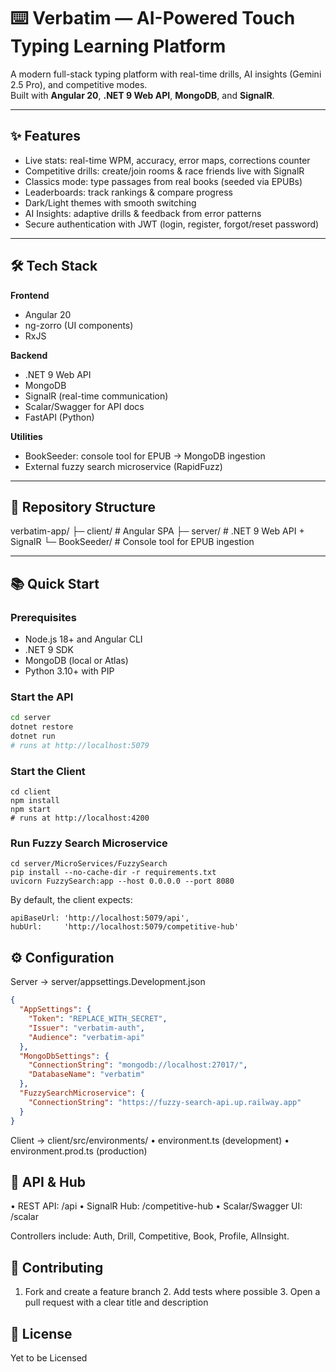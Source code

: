 # ⌨️ Verbatim — AI-Powered Touch Typing Learning Platform

A modern full-stack typing platform with real-time drills, AI insights (Gemini 2.5 Pro), and competitive modes.  
Built with **Angular 20**, **.NET 9 Web API**, **MongoDB**, and **SignalR**.

---

## ✨ Features

- Live stats: real-time WPM, accuracy, error maps, corrections counter  
- Competitive drills: create/join rooms & race friends live with SignalR  
- Classics mode: type passages from real books (seeded via EPUBs)  
- Leaderboards: track rankings & compare progress  
- Dark/Light themes with smooth switching  
- AI Insights: adaptive drills & feedback from error patterns  
- Secure authentication with JWT (login, register, forgot/reset password)  

---

## 🛠️ Tech Stack

**Frontend**  
- Angular 20  
- ng-zorro (UI components)  
- RxJS  

**Backend**  
- .NET 9 Web API  
- MongoDB  
- SignalR (real-time communication)  
- Scalar/Swagger for API docs
- FastAPI (Python)

**Utilities**  
- BookSeeder: console tool for EPUB → MongoDB ingestion  
- External fuzzy search microservice (RapidFuzz)

---

## 📂 Repository Structure
verbatim-app/
├─ client/         # Angular SPA
├─ server/         # .NET 9 Web API + SignalR
└─ BookSeeder/     # Console tool for EPUB ingestion

---

## 📚 Quick Start

### Prerequisites
- Node.js 18+ and Angular CLI  
- .NET 9 SDK  
- MongoDB (local or Atlas)
- Python 3.10+ with PIP

### Start the API
```bash
cd server
dotnet restore
dotnet run
# runs at http://localhost:5079
```

### Start the Client
```
cd client
npm install
npm start
# runs at http://localhost:4200
```

### Run Fuzzy Search Microservice
```
cd server/MicroServices/FuzzySearch
pip install --no-cache-dir -r requirements.txt
uvicorn FuzzySearch:app --host 0.0.0.0 --port 8080
```

By default, the client expects:
```
apiBaseUrl: 'http://localhost:5079/api',
hubUrl:     'http://localhost:5079/competitive-hub'
```

## ⚙️ Configuration

Server → server/appsettings.Development.json
```json
{
  "AppSettings": {
    "Token": "REPLACE_WITH_SECRET",
    "Issuer": "verbatim-auth",
    "Audience": "verbatim-api"
  },
  "MongoDbSettings": {
    "ConnectionString": "mongodb://localhost:27017/",
    "DatabaseName": "verbatim"
  },
  "FuzzySearchMicroservice": {
    "ConnectionString": "https://fuzzy-search-api.up.railway.app"
  }
}
```

Client → client/src/environments/
	•	environment.ts (development)
	•	environment.prod.ts (production)

## 🔌 API & Hub
  •	REST API: /api
  •	SignalR Hub: /competitive-hub
  •	Scalar/Swagger UI: /scalar

Controllers include: Auth, Drill, Competitive, Book, Profile, AIInsight.

## 🤝 Contributing
  1. Fork and create a feature branch
	2. Add tests where possible
	3. Open a pull request with a clear title and description

## 📜 License
Yet to be Licensed




